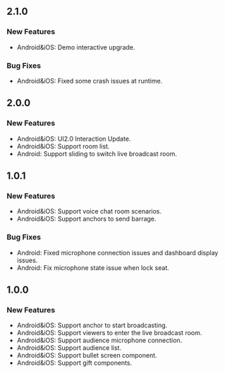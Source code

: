 ## 2.1.0
### New Features
- Android&iOS: Demo interactive upgrade.
### Bug Fixes
- Android&iOS: Fixed some crash issues at runtime.

## 2.0.0
### New Features
- Android&iOS: UI2.0 Interaction Update.
- Android&iOS: Support room list.
- Android: Support sliding to switch live broadcast room.

## 1.0.1
### New Features
- Android&iOS: Support voice chat room scenarios.
- Android&iOS: Support anchors to send barrage.
### Bug Fixes
- Android: Fixed microphone connection issues and dashboard display issues.
- Android: Fix microphone state issue when lock seat.

## 1.0.0
### New Features
- Android&iOS: Support anchor to start broadcasting.
- Android&iOS: Support viewers to enter the live broadcast room.
- Android&iOS: Support audience microphone connection.
- Android&iOS: Support audience list.
- Android&iOS: Support bullet screen component.
- Android&iOS: Support gift components.